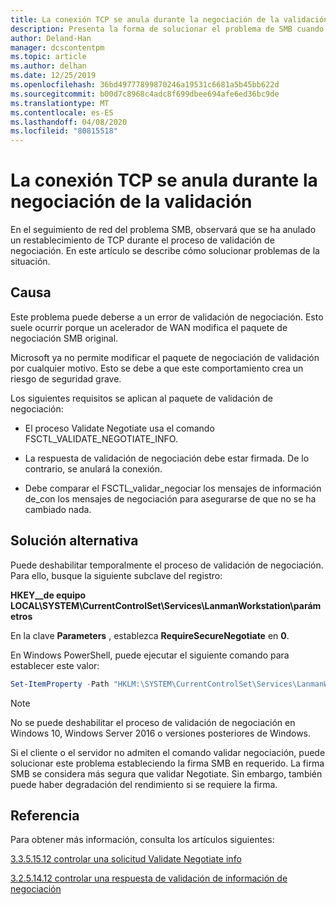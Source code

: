 ```yaml
---
title: La conexión TCP se anula durante la negociación de la validación
description: Presenta la forma de solucionar el problema de SMB cuando se anula la conexión TCP durante la validación Negotiate.
author: Deland-Han
manager: dcscontentpm
ms.topic: article
ms.author: delhan
ms.date: 12/25/2019
ms.openlocfilehash: 36bd49777899870246a19531c6681a5b45bb622d
ms.sourcegitcommit: b00d7c8968c4adc8f699dbee694afe6ed36bc9de
ms.translationtype: MT
ms.contentlocale: es-ES
ms.lasthandoff: 04/08/2020
ms.locfileid: "80815518"
---
```

# <a name="tcp-connection-is-aborted-during-validate-negotiate"></a>La conexión TCP se anula durante la negociación de la validación

En el seguimiento de red del problema SMB, observará que se ha anulado un restablecimiento de TCP durante el proceso de validación de negociación. En este artículo se describe cómo solucionar problemas de la situación.

## <a name="cause"></a>Causa

Este problema puede deberse a un error de validación de negociación. Esto suele ocurrir porque un acelerador de WAN modifica el paquete de negociación SMB original.

Microsoft ya no permite modificar el paquete de negociación de validación por cualquier motivo. Esto se debe a que este comportamiento crea un riesgo de seguridad grave.

Los siguientes requisitos se aplican al paquete de validación de negociación:

- El proceso Validate Negotiate usa el comando FSCTL\_VALIDATE\_NEGOTIATE\_INFO.

- La respuesta de validación de negociación debe estar firmada. De lo contrario, se anulará la conexión.

- Debe comparar el FSCTL\_validar\_negociar los mensajes de información de\_con los mensajes de negociación para asegurarse de que no se ha cambiado nada.

## <a name="workaround"></a>Solución alternativa

Puede deshabilitar temporalmente el proceso de validación de negociación. Para ello, busque la siguiente subclave del registro:

**HKEY\_\_de equipo LOCAL\\SYSTEM\\CurrentControlSet\\Services\\LanmanWorkstation\\parámetros**

En la clave **Parameters** , establezca **RequireSecureNegotiate** en **0**.

En Windows PowerShell, puede ejecutar el siguiente comando para establecer este valor:

```PowerShell
Set-ItemProperty -Path "HKLM:\SYSTEM\CurrentControlSet\Services\LanmanWorkstation\Parameters" RequireSecureNegotiate -Value 0 -Force
```

> [!NOTE]
> No se puede deshabilitar el proceso de validación de negociación en Windows 10, Windows Server 2016 o versiones posteriores de Windows.

Si el cliente o el servidor no admiten el comando validar negociación, puede solucionar este problema estableciendo la firma SMB en requerido. La firma SMB se considera más segura que validar Negotiate. Sin embargo, también puede haber degradación del rendimiento si se requiere la firma.

## <a name="reference"></a>Referencia

Para obtener más información, consulta los artículos siguientes:

[3.3.5.15.12 controlar una solicitud Validate Negotiate info](https://docs.microsoft.com/openspecs/windows_protocols/ms-smb2/0b7803eb-d561-48a4-8654-327803f59ec6)

[3.2.5.14.12 controlar una respuesta de validación de información de negociación](https://docs.microsoft.com/openspecs/windows_protocols/ms-smb2/6a5bc90d-3c08-4498-905b-e7dab30b2e0e)
